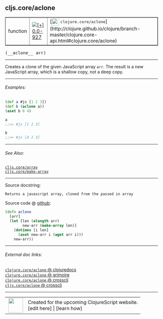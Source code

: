## cljs.core/aclone



 <table border="1">
<tr>
<td>function</td>
<td><a href="https://github.com/cljsinfo/cljs-api-docs/tree/0.0-927"><img valign="middle" alt="[+] 0.0-927" title="Added in 0.0-927" src="https://img.shields.io/badge/+-0.0--927-lightgrey.svg"></a> </td>
<td>
[<img height="24px" valign="middle" src="http://i.imgur.com/1GjPKvB.png"> <samp>clojure.core/aclone</samp>](http://clojure.github.io/clojure/branch-master/clojure.core-api.html#clojure.core/aclone)
</td>
</tr>
</table>


 <samp>
(__aclone__ arr)<br>
</samp>

---

Creates a clone of the given JavaScript array `arr`.  The result is a new
JavaScript array, which is a shallow copy, not a deep copy.

---

###### Examples:

```clj
(def a #js [1 2 3])
(def b (aclone a))
(aset b 0 4)

a
;;=> #js [1 2 3]

b
;;=> #js [4 2 3]
```

---

###### See Also:

[`cljs.core/array`](cljs.core_array.md)<br>
[`cljs.core/make-array`](cljs.core_make-array.md)<br>

---


Source docstring:

```
Returns a javascript array, cloned from the passed in array
```


Source code @ [github](https://github.com/clojure/clojurescript/blob/r1.7.28/src/main/cljs/cljs/core.cljs#L340-L347):

```clj
(defn aclone
  [arr]
  (let [len (alength arr)
        new-arr (make-array len)]
    (dotimes [i len]
      (aset new-arr i (aget arr i)))
    new-arr))
```

<!--
Repo - tag - source tree - lines:

 <pre>
clojurescript @ r1.7.28
└── src
    └── main
        └── cljs
            └── cljs
                └── <ins>[core.cljs:340-347](https://github.com/clojure/clojurescript/blob/r1.7.28/src/main/cljs/cljs/core.cljs#L340-L347)</ins>
</pre>

-->

---



###### External doc links:

[`clojure.core/aclone` @ clojuredocs](http://clojuredocs.org/clojure.core/aclone)<br>
[`clojure.core/aclone` @ grimoire](http://conj.io/store/v1/org.clojure/clojure/1.7.0-beta3/clj/clojure.core/aclone/)<br>
[`clojure.core/aclone` @ crossclj](http://crossclj.info/fun/clojure.core/aclone.html)<br>
[`cljs.core/aclone` @ crossclj](http://crossclj.info/fun/cljs.core.cljs/aclone.html)<br>

---

 <table>
<tr><td>
<img valign="middle" align="right" width="48px" src="http://i.imgur.com/Hi20huC.png">
</td><td>
Created for the upcoming ClojureScript website.<br>
[edit here] | [learn how]
</td></tr></table>

[edit here]:https://github.com/cljsinfo/cljs-api-docs/blob/master/cljsdoc/cljs.core_aclone.cljsdoc
[learn how]:https://github.com/cljsinfo/cljs-api-docs/wiki/cljsdoc-files

<!--

This information was too distracting to show to readers, but I'll leave it
commented here since it is helpful to:

- pretty-print the data used to generate this document
- and show how to retrieve that data



The API data for this symbol:

```clj
{:description "Creates a clone of the given JavaScript array `arr`.  The result is a new\nJavaScript array, which is a shallow copy, not a deep copy.",
 :ns "cljs.core",
 :name "aclone",
 :signature ["[arr]"],
 :history [["+" "0.0-927"]],
 :type "function",
 :related ["cljs.core/array" "cljs.core/make-array"],
 :full-name-encode "cljs.core_aclone",
 :source {:code "(defn aclone\n  [arr]\n  (let [len (alength arr)\n        new-arr (make-array len)]\n    (dotimes [i len]\n      (aset new-arr i (aget arr i)))\n    new-arr))",
          :title "Source code",
          :repo "clojurescript",
          :tag "r1.7.28",
          :filename "src/main/cljs/cljs/core.cljs",
          :lines [340 347]},
 :examples [{:id "422c4e",
             :content "```clj\n(def a #js [1 2 3])\n(def b (aclone a))\n(aset b 0 4)\n\na\n;;=> #js [1 2 3]\n\nb\n;;=> #js [4 2 3]\n```"}],
 :full-name "cljs.core/aclone",
 :clj-symbol "clojure.core/aclone",
 :docstring "Returns a javascript array, cloned from the passed in array"}

```

Retrieve the API data for this symbol:

```clj
;; from Clojure REPL
(require '[clojure.edn :as edn])
(-> (slurp "https://raw.githubusercontent.com/cljsinfo/cljs-api-docs/catalog/cljs-api.edn")
    (edn/read-string)
    (get-in [:symbols "cljs.core/aclone"]))
```

-->
